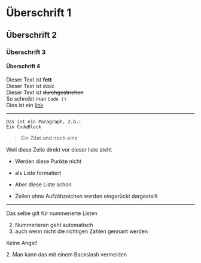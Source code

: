 # Überschrift 1
## Überschrift 2
### Überschrift 3
#### Überschrift 4

Dieser Text ist **fett**<br>
Dieser Text ist *italic*<br>
Dieser Text ist ~~durchgestrichen~~<br>
So schreibt man `Code ()`<br>
Dies ist ein [link](http://www.trello.com)

---

```
Das ist ein Paragraph, z.b.:
Ein CodeBlock
```
>Ein Zitat
>und noch eins

Weil diese Zeile direkt vor dieser liste steht
- Werden diese Punkte nicht
- als Liste formatiert

- Aber diese Liste schon
- Zeilen ohne Aufzähzeichen werden 
eingerückt dargestellt
---
Das selbe gilt für nummerierte Listen

2. Nummerieren geht automatisch
2. auch wenn nicht die richtigen Zahlen gennant werden

Keine Angst!

2\. Man kann das mit einem Backslash vermeiden 
